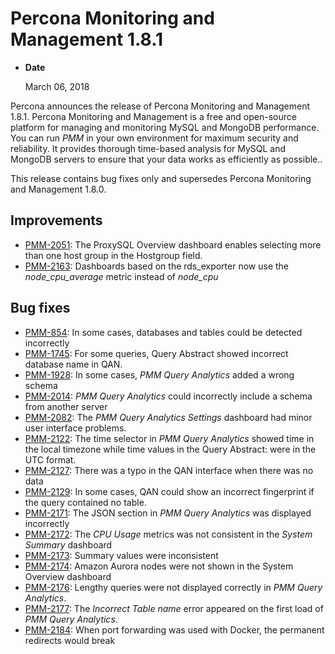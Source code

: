 # Percona Monitoring and Management 1.8.1

* **Date**

    March 06, 2018

Percona announces the release of Percona Monitoring and Management 1.8.1.  Percona Monitoring and Management is a free and open-source platform for managing and monitoring MySQL and MongoDB performance.  You can run *PMM* in your own environment for maximum security and reliability. It provides thorough time-based analysis for MySQL and MongoDB servers to ensure that your data works as efficiently as possible..

This release contains bug fixes only and supersedes Percona Monitoring and Management 1.8.0.

## Improvements

* [PMM-2051](https://jira.percona.com/browse/PMM-2051): The ProxySQL Overview dashboard enables selecting more than one host group in the Hostgroup field.
* [PMM-2163](https://jira.percona.com/browse/PMM-2163): Dashboards based on the rds_exporter now use the *node_cpu_average* metric instead of *node_cpu*

## Bug fixes

* [PMM-854](https://jira.percona.com/browse/PMM-854): In some cases, databases and tables could be detected incorrectly
* [PMM-1745](https://jira.percona.com/browse/PMM-1745): For some queries, Query Abstract showed incorrect database name in QAN.
* [PMM-1928](https://jira.percona.com/browse/PMM-1928): In some cases, *PMM Query Analytics* added a wrong schema
* [PMM-2014](https://jira.percona.com/browse/PMM-2014): *PMM Query Analytics* could incorrectly include a schema from another server
* [PMM-2082](https://jira.percona.com/browse/PMM-2082): The *PMM Query Analytics Settings* dashboard had minor user interface problems.
* [PMM-2122](https://jira.percona.com/browse/PMM-2122): The time selector in *PMM Query Analytics* showed time in the local timezone while time values in the Query Abstract: were in the UTC format.
* [PMM-2127](https://jira.percona.com/browse/PMM-2127): There was a typo in the QAN interface when there was no data
* [PMM-2129](https://jira.percona.com/browse/PMM-2129): In some cases, QAN could show an incorrect fingerprint if the query contained no table.
* [PMM-2171](https://jira.percona.com/browse/PMM-2171): The JSON section in *PMM Query Analytics* was displayed incorrectly
* [PMM-2172](https://jira.percona.com/browse/PMM-2172): The *CPU Usage* metrics was not consistent in the *System Summary* dashboard
* [PMM-2173](https://jira.percona.com/browse/PMM-2173): Summary values were inconsistent
* [PMM-2174](https://jira.percona.com/browse/PMM-2174): Amazon Aurora nodes were not shown in the System Overview dashboard
* [PMM-2176](https://jira.percona.com/browse/PMM-2176): Lengthy queries were not displayed correctly in *PMM Query Analytics*.
* [PMM-2177](https://jira.percona.com/browse/PMM-2177): The *Incorrect Table name* error appeared on the first load of *PMM Query Analytics*.
* [PMM-2184](https://jira.percona.com/browse/PMM-2184): When port forwarding was used with Docker, the permanent redirects would break

